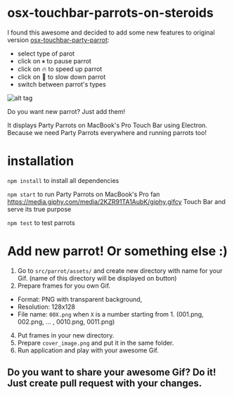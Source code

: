 # osx-touchbar-parrots-on-steroids

I found this awesome and decided to add some new features to original version [osx-touchbar-party-parrot](https://github.com/mjaniszew/osx-touchbar-party-parrot):
- select type of parot
- click on ⏸ to pause parrot
- click on 🔥 to speed up parrot
- click on 👮 to slow down parrot
- switch between parrot's types

![alt tag](https://media.giphy.com/media/2KZR91TA1AubK/giphy.gif)

Do you want new parrot? Just add them!

It displays Party Parrots on MacBook's Pro Touch Bar using Electron. Because we need Party Parrots everywhere and running parrots too!

# installation

`npm install` to install all dependencies

`npm start` to run Party Parrots on MacBook's Pro fan https://media.giphy.com/media/2KZR91TA1AubK/giphy.gifcy Touch Bar and serve its true purpose

`npm test` to test parrots

# Add new parrot! Or something else :)

1. Go to `src/parrot/assets/` and create new directory with name for your Gif. (name of this directory will be displayed on button)
2. Prepare frames for you own Gif.
  - Format: PNG with transparent background,
  - Resolution: 128x128
  - File name: `00X.png` when `X` is a number starting from 1. (001.png, 002.png, ... , 0010.png, 0011.png)
4. Put frames in your new directory.
5. Prepare `cover_image.png` and put it in the same folder.
6. Run application and play with your awesome Gif.

## Do you want to share your awesome Gif? Do it! Just create pull request with your changes.
